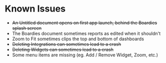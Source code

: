 # Known Issues

*   ~~An Untitled document opens on first app launch, behind the Boardies splash screen~~
*   The Boardies document sometimes reports as edited when it shouldn't
*   Zoom to Fit sometimes clips the top and bottom of dashboards
*   ~~Deleting Integrations can sometimes lead to a crash~~
*   ~~Deleting Widgets can sometimes lead to a crash~~
*   Some menu items are missing (eg. Add / Remove Widget, Zoom, etc.)

